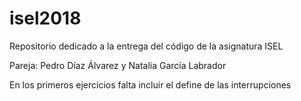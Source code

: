 # isel2018
Repositorio dedicado a la entrega del código de la asignatura ISEL

Pareja: Pedro Díaz Álvarez y Natalia García Labrador

En los primeros ejercicios falta incluir el define de las interrupciones
